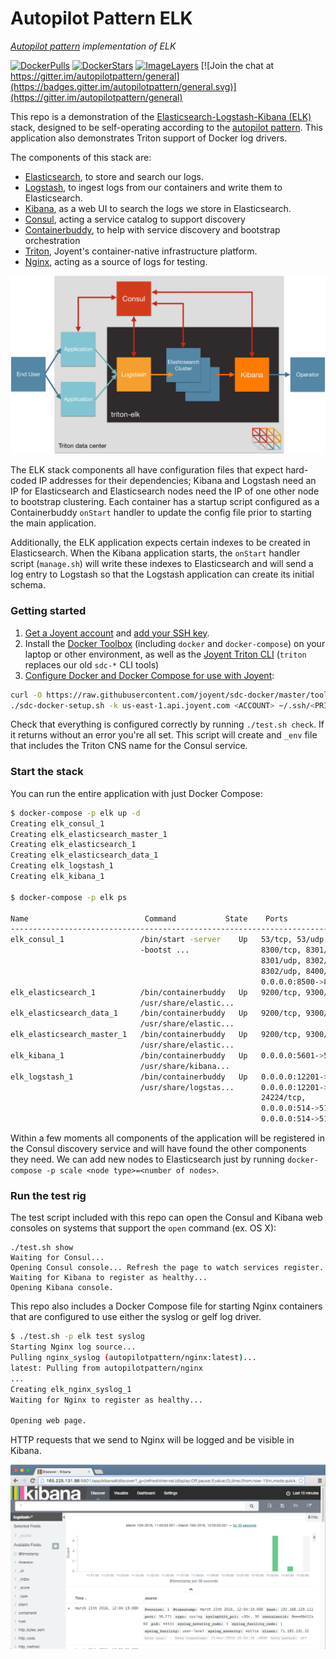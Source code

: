 Autopilot Pattern ELK
==========

*[Autopilot pattern](http://autopilotpattern.io/) implementation of ELK*

[![DockerPulls](https://img.shields.io/docker/pulls/autopilotpattern/elk.svg)](https://registry.hub.docker.com/u/autopilotpattern/elk/)
[![DockerStars](https://img.shields.io/docker/stars/autopilotpattern/elk.svg)](https://registry.hub.docker.com/u/autopilotpattern/elk/)
[![ImageLayers](https://badge.imagelayers.io/autopilotpattern/elk:latest.svg)](https://imagelayers.io/?images=autopilotpattern/elk:latest)
[![Join the chat at https://gitter.im/autopilotpattern/general](https://badges.gitter.im/autopilotpattern/general.svg)](https://gitter.im/autopilotpattern/general)

This repo is a demonstration of the [Elasticsearch-Logstash-Kibana (ELK)](https://www.elastic.co/products) stack, designed to be self-operating according to the [autopilot pattern](http://autopilotpattern.io/). This application also demonstrates Triton support of Docker log drivers.

The components of this stack are:

- [Elasticsearch](https://www.elastic.co/products/elasticsearch), to store and search our logs.
- [Logstash](https://www.elastic.co/products/logstash), to ingest logs from our containers and write them to Elasticsearch.
- [Kibana](https://www.elastic.co/products/kibana), as a web UI to search the logs we store in Elasticsearch.
- [Consul](https://www.consul.io/), acting a service catalog to support discovery
- [Containerbuddy](http://containerbuddy.io), to help with service discovery and bootstrap orchestration
- [Triton](https://www.joyent.com/), Joyent's container-native infrastructure platform.
- [Nginx](https://www.nginx.com/), acting as a source of logs for testing.

![Diagram of Triton-ELK architecture](./doc/triton-elk.png)

The ELK stack components all have configuration files that expect hard-coded IP addresses for their dependencies; Kibana and Logstash need an IP for Elasticsearch and Elasticsearch nodes need the IP of one other node to bootstrap clustering. Each container has a startup script configured as a Containerbuddy `onStart` handler to update the config file prior to starting the main application.

Additionally, the ELK application expects certain indexes to be created in Elasticsearch. When the Kibana application starts, the `onStart` handler script (`manage.sh`) will write these indexes to Elasticsearch and will send a log entry to Logstash so that the Logstash application can create its initial schema.

### Getting started

1. [Get a Joyent account](https://my.joyent.com/landing/signup/) and [add your SSH key](https://docs.joyent.com/public-cloud/getting-started).
1. Install the [Docker Toolbox](https://docs.docker.com/installation/mac/) (including `docker` and `docker-compose`) on your laptop or other environment, as well as the [Joyent Triton CLI](https://www.joyent.com/blog/introducing-the-triton-command-line-tool) (`triton` replaces our old `sdc-*` CLI tools)
1. [Configure Docker and Docker Compose for use with Joyent](https://docs.joyent.com/public-cloud/api-access/docker):

```bash
curl -O https://raw.githubusercontent.com/joyent/sdc-docker/master/tools/sdc-docker-setup.sh && chmod +x sdc-docker-setup.sh
./sdc-docker-setup.sh -k us-east-1.api.joyent.com <ACCOUNT> ~/.ssh/<PRIVATE_KEY_FILE>
```

Check that everything is configured correctly by running `./test.sh check`. If it returns without an error you're all set. This script will create and `_env` file that includes the Triton CNS name for the Consul service.


### Start the stack

You can run the entire application with just Docker Compose:

```sh
$ docker-compose -p elk up -d
Creating elk_consul_1
Creating elk_elasticsearch_master_1
Creating elk_elasticsearch_1
Creating elk_elasticsearch_data_1
Creating elk_logstash_1
Creating elk_kibana_1

$ docker-compose -p elk ps

Name                          Command           State    Ports
--------------------------------------------------------------------------------
elk_consul_1                 /bin/start -server    Up   53/tcp, 53/udp,
                             -bootst ...                8300/tcp, 8301/tcp,
                                                        8301/udp, 8302/tcp,
                                                        8302/udp, 8400/tcp,
                                                        0.0.0.0:8500->8500/tcp
elk_elasticsearch_1          /bin/containerbuddy   Up   9200/tcp, 9300/tcp
                             /usr/share/elastic...
elk_elasticsearch_data_1     /bin/containerbuddy   Up   9200/tcp, 9300/tcp
                             /usr/share/elastic...
elk_elasticsearch_master_1   /bin/containerbuddy   Up   9200/tcp, 9300/tcp
                             /usr/share/elastic...
elk_kibana_1                 /bin/containerbuddy   Up   0.0.0.0:5601->5601/tcp
                             /usr/share/kibana...
elk_logstash_1               /bin/containerbuddy   Up   0.0.0.0:12201->12201/tcp,
                             /usr/share/logstas...      0.0.0.0:12201->12201/udp
                                                        24224/tcp,
                                                        0.0.0.0:514->514/tcp,
                                                        0.0.0.0:514->514/udp
```

Within a few moments all components of the application will be registered in the Consul discovery service and will have found the other components they need. We can add new nodes to Elasticsearch just by running `docker-compose -p scale <node type>=<number of nodes>`.

### Run the test rig

The test script included with this repo can open the Consul and Kibana web consoles on systems that support the `open` command (ex. OS X):

```
./test.sh show
Waiting for Consul...
Opening Consul console... Refresh the page to watch services register.
Waiting for Kibana to register as healthy...
Opening Kibana console.
```

This repo also includes a Docker Compose file for starting Nginx containers that are configured to use either the syslog or gelf log driver.

```sh
$ ./test.sh -p elk test syslog
Starting Nginx log source...
Pulling nginx_syslog (autopilotpattern/nginx:latest)...
latest: Pulling from autopilotpattern/nginx
...
Creating elk_nginx_syslog_1
Waiting for Nginx to register as healthy...

Opening web page.
```

HTTP requests that we send to Nginx will be logged and be visible in Kibana.

![Screenshot of Kibana](./doc/kibana.png)
